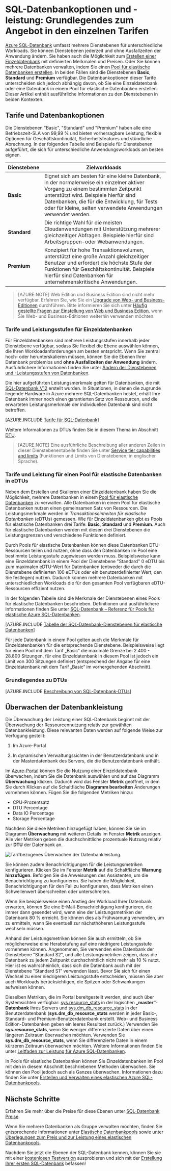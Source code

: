 <properties
	pageTitle="SQL-Datenbank-Leistung und -optionen: Tarife | Microsoft Azure"
	description="Vergleich Sie die verschiedenen Leistungs- und Geschäftskontinuitätsoptionen der SQL-Datenbanktarife, um beim Skalieren Kosten und Funktionalität im Blick zu behalten."
	keywords="Datenbankoptionen, Datenbankleistung"
	services="sql-database"
	documentationCenter=""
	authors="jeffgoll"
	manager="jeffreyg"
	editor="jeffreyg"/>

<tags
	ms.service="sql-database"
	ms.devlang="na"
	ms.topic="get-started-article"
	ms.tgt_pltfrm="na"
	ms.workload="data-management"
	ms.date="02/03/2016"
	ms.author="jeffreyg"/>

# SQL-Datenbankoptionen und -leistung: Grundlegendes zum Angebot in den einzelnen Tarifen

[Azure SQL-Datenbank](sql-database-technical-overview.md) umfasst mehrere Dienstebenen für unterschiedliche Workloads. Sie können Dienstebenen jederzeit und ohne Ausfallzeiten der Anwendung ändern. Sie haben auch die Möglichkeit zum [Erstellen einer Einzeldatenbank](sql-database-get-started.md) mit definierten Merkmalen und Preisen. Oder Sie können mehrere Datenbanken verwalten, indem Sie einen [Pool für elastische Datenbanken erstellen](sql-database-elastic-pool-portal.md). In beiden Fällen sind die Dienstebenen **Basic**, **Standard** und **Premium** verfügbar. Die Datenbankoptionen dieser Tarife unterscheiden sich jedoch abhängig davon, ob Sie eine Einzeldatenbank oder eine Datenbank in einem Pool für elastische Datenbanken erstellen. Dieser Artikel enthält ausführliche Informationen zu den Dienstebenen in beiden Kontexten.

## Tarife und Datenbankoptionen
Die Dienstebenen "Basic", "Standard" und "Premium" haben alle eine Betriebszeit-SLA von 99,99 % und bieten vorhersagbare Leistung, flexible Optionen für Geschäftskontinuität, Sicherheitsfeatures und stündliche Abrechnung. In der folgenden Tabelle sind Beispiele für Dienstebenen aufgeführt, die sich für unterschiedliche Anwendungsworkloads am besten eignen.

| Dienstebene | Zielworkloads |
|---|---|
| **Basic** | Eignet sich am besten für eine kleine Datenbank, in der normalerweise ein einzelner aktiver Vorgang zu einem bestimmten Zeitpunkt unterstützt wird. Beispiele hierfür sind Datenbanken, die für die Entwicklung, für Tests oder für kleine, selten verwendete Anwendungen verwendet werden. |
| **Standard** | Die richtige Wahl für die meisten Cloudanwendungen mit Unterstützung mehrerer gleichzeitiger Abfragen. Beispiele hierfür sind Arbeitsgruppen-oder Webanwendungen. |
| **Premium** | Konzipiert für hohe Transaktionsvolumen, unterstützt eine große Anzahl gleichzeitiger Benutzer und erfordert die höchste Stufe der Funktionen für Geschäftskontinuität. Beispiele hierfür sind Datenbanken für unternehmenskritische Anwendungen. |

>[AZURE.NOTE] Web Edition und Business Edition sind nicht mehr verfügbar. Erfahren Sie, wie Sie ein [Upgrade von Web- und Business-Editionen](sql-database-upgrade-new-service-tiers.md) durchführen. Bitte informieren Sie sich unter [Häufig gestellte Fragen zur Einstellung von Web und Business Edition](https://azure.microsoft.com/pricing/details/sql-database/web-business/), wenn Sie Web- und Business-Editionen weiterhin verwenden möchten.

### Tarife und Leistungsstufen für Einzeldatenbanken
Für Einzeldatenbanken sind mehrere Leistungsstufen innerhalb jeder Dienstebene verfügbar, sodass Sie flexibel die Ebene auswählen können, die Ihren Workloadanforderungen am besten entspricht. Wenn Sie zentral hoch- oder herunterskalieren müssen, können Sie die Ebenen Ihrer Datenbank problemlos und **ohne Ausfallzeiten der Anwendung** ändern. Ausführlichere Informationen finden Sie unter [Ändern der Dienstebenen und -Leistungsstufen von Datenbanken](sql-database-scale-up.md).

Die hier aufgeführten Leistungsmerkmale gelten für Datenbanken, die mit [SQL-Datenbank V12](sql-database-v12-whats-new.md) erstellt wurden. In Situationen, in denen die zugrunde liegende Hardware in Azure mehrere SQL-Datenbanken hostet, erhält Ihre Datenbank immer noch einen garantierten Satz von Ressourcen, und die erwarteten Leistungsmerkmale der individuellen Datenbank sind nicht betroffen.

[AZURE.INCLUDE [Tarife für SQL-Datenbank](../../includes/sql-database-service-tiers-table.md)]


Weitere Informationen zu DTUs finden Sie in diesem Thema im Abschnitt [DTU](#understanding-dtus).

>[AZURE.NOTE] Eine ausführliche Beschreibung aller anderen Zeilen in dieser Dienstebenentabelle finden Sie unter [Service tier capabilities and limits](sql-database-performance-guidance.md#service-tier-capabilities-and-limits) (Funktionen und Limits von Dienstebenen; in englischer Sprache).

### Tarife und Leistung für einen Pool für elastische Datenbanken in eDTUs
Neben dem Erstellen und Skalieren einer Einzeldatenbank haben Sie die Möglichkeit, mehrere Datenbanken in einem [Pool für elastische Datenbanken](sql-database-elastic-pool.md) zu verwalten. Alle Datenbanken in einem Pool für elastische Datenbanken nutzen einen gemeinsamen Satz von Ressourcen. Die Leistungsmerkmale werden in *Transaktionseinheiten für elastische Datenbanken* (eDTUs) gemessen. Wie für Einzeldatenbanken gibt es Pools für elastische Datenbanken drei Tarife: **Basic**, **Standard** und **Premium**. Auch für elastische Datenbanken werden mit diesen drei Dienstebenen die Leistungsgrenzen und verschiedene Funktionen definiert.

Durch Pools für elastische Datenbanken können diese Datenbanken DTU-Ressourcen teilen und nutzen, ohne dass den Datenbanken im Pool eine bestimmte Leistungsstufe zugewiesen werden muss. Beispielsweise kann eine Einzeldatenbank in einem Pool der Dienstebene "Standard" 0 eDTU bis zum maximalen eDTU-Wert für Datenbanken (entweder die durch die Dienstebene definierten 100 eDTUs oder ein benutzerdefinierter Wert, den Sie festlegen) nutzen. Dadurch können mehrere Datenbanken mit unterschiedlichen Workloads die für den gesamten Pool verfügbaren eDTU-Ressourcen effizient nutzen.

In der folgenden Tabelle sind die Merkmale der Dienstebenen eines Pools für elastische Datenbanken beschrieben. Definitionen und ausführlichere Informationen finden Sie unter [SQL-Datenbank – Referenz für Pools für elastische Azure SQL-Datenbanken](sql-database-elastic-pool-reference.md).

[AZURE.INCLUDE [Tabelle der SQL-Datenbank-Dienstebenen für elastische Datenbanken](../../includes/sql-database-service-tiers-table-elastic-db-pools.md)]

Für jede Datenbank in einem Pool gelten auch die Merkmale für Einzeldatenbanken für die entsprechende Dienstebene. Beispielsweise liegt für einen Pool mit dem Tarif „Basic“ die maximale Grenze bei 2.400 - 28.800 Sitzungen, für eine Einzeldatenbank in diesem Pool ist jedoch ein Limit von 300 Sitzungen definiert (entsprechend der Angabe für eine Einzeldatenbank mit dem Tarif „Basic“ im vorhergehenden Abschnitt).

### Grundlegendes zu DTUs

[AZURE.INCLUDE [Beschreibung von SQL-Datenbank-DTUs](../../includes/sql-database-understanding-dtus.md)]

## Überwachen der Datenbankleistung
Die Überwachung der Leistung einer SQL-Datenbank beginnt mit der Überwachung der Ressourcennutzung relativ zur gewählten Datenbankleistung. Diese relevanten Daten werden auf folgende Weise zur Verfügung gestellt:

1.	Im Azure-Portal

2.	In dynamischen Verwaltungssichten in der Benutzerdatenbank und in der Masterdatenbank des Servers, die die Benutzerdatenbank enthält.

Im [Azure-Portal](https://portal.azure.com/) können Sie die Nutzung einer Einzeldatenbank überwachen, indem Sie die Datenbank auswählen und auf das Diagramm **Überwachung** klicken. Dadurch wird das Fenster **Metrik** geöffnet, in dem Sie durch Klicken auf die Schaltfläche **Diagramm bearbeiten** Änderungen vornehmen können. Fügen Sie die folgenden Metriken hinzu:

- CPU-Prozentsatz
- DTU Percentage
- Data IO Percentage
- Storage Percentage

Nachdem Sie diese Metriken hinzugefügt haben, können Sie sie im Diagramm **Überwachung** mit weiteren Details im Fenster **Metrik** anzeigen. Alle vier Metriken geben die durchschnittliche prozentuale Nutzung relativ zur **DTU** der Datenbank an.

![Tarifbezogenes Überwachen der Datenbankleistung.](./media/sql-database-service-tiers/sqldb_service_tier_monitoring.png)

Sie können zudem Benachrichtigungen für die Leistungsmetriken konfigurieren. Klicken Sie im Fenster **Metrik** auf die Schaltfläche **Warnung hinzufügen**. Befolgen Sie die Anweisungen des Assistenten, um die Benachrichtigung zu konfigurieren. Sie haben die Möglichkeit, Benachrichtigungen für den Fall zu konfigurieren, dass Metriken einen Schwellenwert überschreiten oder unterschreiten.

Wenn Sie beispielsweise einen Anstieg der Workload Ihrer Datenbank erwarten, können Sie eine E-Mail-Benachrichtigung konfigurieren, die immer dann gesendet wird, wenn eine der Leistungsmetriken der Datenbank 80 % erreicht. Sie können dies als Frühwarnung verwenden, um zu ermitteln, wann Sie eventuell zur nächsthöheren Leistungsstufe wechseln müssen.

Anhand der Leistungsmetriken können Sie auch ermitteln, ob Sie möglicherweise eine Herabstufung auf eine niedrigere Leistungsstufe vornehmen können. Angenommen, Sie verwenden eine Datenbank der Dienstebene "Standard S2", und alle Leistungsmetriken zeigen, dass die Datenbank zu jedem Zeitpunkt durchschnittlich nicht mehr als 10 % nutzt. Hier ist es wahrscheinlich, dass sich die Datenbank auch mit der Dienstebene "Standard S1" verwenden lässt. Bevor Sie sich für einen Wechsel zu einer niedrigeren Leistungsstufe entscheiden, müssen Sie aber auch Workloads berücksichtigen, die Spitzen oder Schwankungen aufweisen können.

Dieselben Metriken, die im Portal bereitgestellt werden, sind auch über Systemsichten verfügbar: [sys.resource_stats](https://msdn.microsoft.com/library/dn269979.aspx) in der logischen **„master“-Datenbank** Ihres Servers und [sys.dm_db_resource_stats](https://msdn.microsoft.com/library/dn800981.aspx) in der Benutzerdatenbank (**sys.dm_db_resource_stats** werden in jeder Basic-, Standard- und Premium-Benutzerdatenbank erstellt. Web- und Business Edition-Datenbanken geben ein leeres Resultset zurück.) Verwenden Sie **sys.resource_stats**, wenn Sie weniger differenzierte Daten über einen längeren Zeitraum überwachen möchten. Verwenden Sie **sys.dm_db_resource_stats**, wenn Sie differenzierte Daten in einem kürzeren Zeitraum überwachen möchten. Weitere Informationen finden Sie unter [Leitfaden zur Leistung für Azure SQL-Datenbanken](sql-database-performance-guidance.md#monitoring-resource-use-with-sysresourcestats).

In Pools für elastische Datenbanken können Sie Einzeldatenbanken im Pool mit den in diesem Abschnitt beschriebenen Methoden überwachen. Sie können den Pool jedoch auch als Ganzes überwachen. Informationen dazu finden Sie unter [Erstellen und Verwalten eines elastischen Azure SQL-Datenbankpools](sql-database-elastic-pool-portal.md#monitor-and-manage-an-elastic-database-pool).

## Nächste Schritte
Erfahren Sie mehr über die Preise für diese Ebenen unter [SQL-Datenbank Preise](https://azure.microsoft.com/pricing/details/sql-database/).

Wenn Sie mehrere Datenbanken als Gruppe verwalten möchten, finden Sie entsprechende Informationen unter [Elastische Datenbankpools](sql-database-elastic-pool-guidance.md) sowie unter [Überlegungen zum Preis und zur Leistung eines elastischen Datenbankpools](sql-database-elastic-pool-guidance.md).

Nachdem Sie jetzt die Ebenen der SQL-Datenbank kennen, können Sie sie mit einer [kostenlosen Testversion](https://azure.microsoft.com/pricing/free-trial/) ausprobieren und sich mit der [Erstellung Ihrer ersten SQL-Datenbank](sql-database-get-started.md) befassen!

<!---HONumber=AcomDC_0204_2016-->